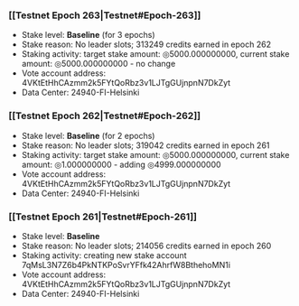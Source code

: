 ### [[Testnet Epoch 263|Testnet#Epoch-263]]
* Stake level: **Baseline** (for 3 epochs)
* Stake reason: No leader slots; 313249 credits earned in epoch 262
* Staking activity: target stake amount: ◎5000.000000000, current stake amount: ◎5000.000000000 - no change
* Vote account address: 4VKtEtHhCAzmm2k5FYtQoRbz3v1LJTgGUjnpnN7DkZyt
* Data Center: 24940-FI-Helsinki
### [[Testnet Epoch 262|Testnet#Epoch-262]]
* Stake level: **Baseline** (for 2 epochs)
* Stake reason: No leader slots; 319042 credits earned in epoch 261
* Staking activity: target stake amount: ◎5000.000000000, current stake amount: ◎1.000000000 - adding ◎4999.000000000
* Vote account address: 4VKtEtHhCAzmm2k5FYtQoRbz3v1LJTgGUjnpnN7DkZyt
* Data Center: 24940-FI-Helsinki
### [[Testnet Epoch 261|Testnet#Epoch-261]]
* Stake level: **Baseline**
* Stake reason: No leader slots; 214056 credits earned in epoch 260
* Staking activity: creating new stake account 7qMsL3N7Z6b4PkNTKPoSvrYFfk42AhrfW8BthehoMN1i
* Vote account address: 4VKtEtHhCAzmm2k5FYtQoRbz3v1LJTgGUjnpnN7DkZyt
* Data Center: 24940-FI-Helsinki
